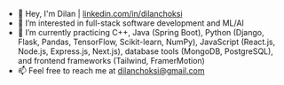 - 👋 Hey, I'm Dilan | [linkedin.com/in/dilanchoksi](https://www.linkedin.com/in/dilanchoksi/)
- 🔭 I’m interested in full-stack software development and ML/AI
- 🌱 I’m currently practicing C++, Java (Spring Boot), Python (Django, Flask, Pandas, TensorFlow, Scikit-learn, NumPy), JavaScript (React.js, Node.js, Express.js, Next.js), database tools (MongoDB, PostgreSQL), and frontend frameworks (Tailwind, FramerMotion)
- 📫 Feel free to reach me at dilanchoksi@gmail.com
